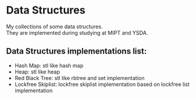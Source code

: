 # Data Structures
My collections of some data structures.  
They are implemented during studying at MIPT and YSDA.

## Data Structures implementations list:
 - Hash Map: stl like hash map
 - Heap: stl like heap
 - Red Black Tree: stl like rbtree and set implementation
 - Lockfree Skiplist: lockfree skiplist implementation based on lockfree list implementation
